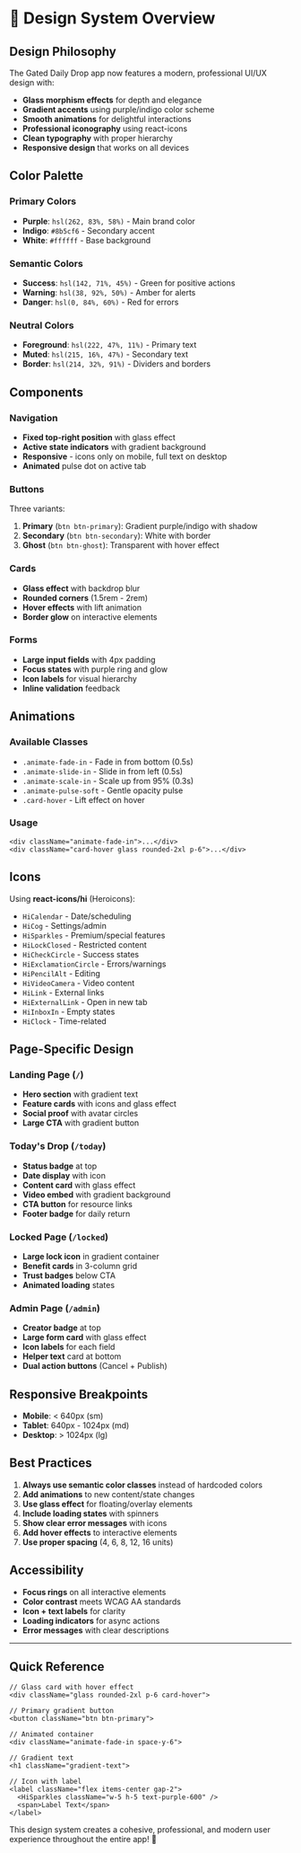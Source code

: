 # 🎨 Design System Overview

## Design Philosophy

The Gated Daily Drop app now features a modern, professional UI/UX design with:

- **Glass morphism effects** for depth and elegance
- **Gradient accents** using purple/indigo color scheme
- **Smooth animations** for delightful interactions
- **Professional iconography** using react-icons
- **Clean typography** with proper hierarchy
- **Responsive design** that works on all devices

## Color Palette

### Primary Colors

- **Purple**: `hsl(262, 83%, 58%)` - Main brand color
- **Indigo**: `#8b5cf6` - Secondary accent
- **White**: `#ffffff` - Base background

### Semantic Colors

- **Success**: `hsl(142, 71%, 45%)` - Green for positive actions
- **Warning**: `hsl(38, 92%, 50%)` - Amber for alerts
- **Danger**: `hsl(0, 84%, 60%)` - Red for errors

### Neutral Colors

- **Foreground**: `hsl(222, 47%, 11%)` - Primary text
- **Muted**: `hsl(215, 16%, 47%)` - Secondary text
- **Border**: `hsl(214, 32%, 91%)` - Dividers and borders

## Components

### Navigation

- **Fixed top-right position** with glass effect
- **Active state indicators** with gradient background
- **Responsive** - icons only on mobile, full text on desktop
- **Animated** pulse dot on active tab

### Buttons

Three variants:

1. **Primary** (`btn btn-primary`): Gradient purple/indigo with shadow
2. **Secondary** (`btn btn-secondary`): White with border
3. **Ghost** (`btn btn-ghost`): Transparent with hover effect

### Cards

- **Glass effect** with backdrop blur
- **Rounded corners** (1.5rem - 2rem)
- **Hover effects** with lift animation
- **Border glow** on interactive elements

### Forms

- **Large input fields** with 4px padding
- **Focus states** with purple ring and glow
- **Icon labels** for visual hierarchy
- **Inline validation** feedback

## Animations

### Available Classes

- `.animate-fade-in` - Fade in from bottom (0.5s)
- `.animate-slide-in` - Slide in from left (0.5s)
- `.animate-scale-in` - Scale up from 95% (0.3s)
- `.animate-pulse-soft` - Gentle opacity pulse
- `.card-hover` - Lift effect on hover

### Usage

```tsx
<div className="animate-fade-in">...</div>
<div className="card-hover glass rounded-2xl p-6">...</div>
```

## Icons

Using **react-icons/hi** (Heroicons):

- `HiCalendar` - Date/scheduling
- `HiCog` - Settings/admin
- `HiSparkles` - Premium/special features
- `HiLockClosed` - Restricted content
- `HiCheckCircle` - Success states
- `HiExclamationCircle` - Errors/warnings
- `HiPencilAlt` - Editing
- `HiVideoCamera` - Video content
- `HiLink` - External links
- `HiExternalLink` - Open in new tab
- `HiInboxIn` - Empty states
- `HiClock` - Time-related

## Page-Specific Design

### Landing Page (`/`)

- **Hero section** with gradient text
- **Feature cards** with icons and glass effect
- **Social proof** with avatar circles
- **Large CTA** with gradient button

### Today's Drop (`/today`)

- **Status badge** at top
- **Date display** with icon
- **Content card** with glass effect
- **Video embed** with gradient background
- **CTA button** for resource links
- **Footer badge** for daily return

### Locked Page (`/locked`)

- **Large lock icon** in gradient container
- **Benefit cards** in 3-column grid
- **Trust badges** below CTA
- **Animated loading** states

### Admin Page (`/admin`)

- **Creator badge** at top
- **Large form card** with glass effect
- **Icon labels** for each field
- **Helper text** card at bottom
- **Dual action buttons** (Cancel + Publish)

## Responsive Breakpoints

- **Mobile**: < 640px (sm)
- **Tablet**: 640px - 1024px (md)
- **Desktop**: > 1024px (lg)

## Best Practices

1. **Always use semantic color classes** instead of hardcoded colors
2. **Add animations** to new content/state changes
3. **Use glass effect** for floating/overlay elements
4. **Include loading states** with spinners
5. **Show clear error messages** with icons
6. **Add hover effects** to interactive elements
7. **Use proper spacing** (4, 6, 8, 12, 16 units)

## Accessibility

- **Focus rings** on all interactive elements
- **Color contrast** meets WCAG AA standards
- **Icon + text labels** for clarity
- **Loading indicators** for async actions
- **Error messages** with clear descriptions

---

## Quick Reference

```tsx
// Glass card with hover effect
<div className="glass rounded-2xl p-6 card-hover">

// Primary gradient button
<button className="btn btn-primary">

// Animated container
<div className="animate-fade-in space-y-6">

// Gradient text
<h1 className="gradient-text">

// Icon with label
<label className="flex items-center gap-2">
  <HiSparkles className="w-5 h-5 text-purple-600" />
  <span>Label Text</span>
</label>
```

This design system creates a cohesive, professional, and modern user experience throughout the entire app! 🚀

